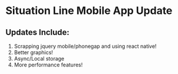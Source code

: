 # Situation Line Mobile App Update

## Updates Include:
1.  Scrapping jquery mobile/phonegap and using react native!
2.  Better graphics!
3.  Async/Local storage
4. More performance features! 